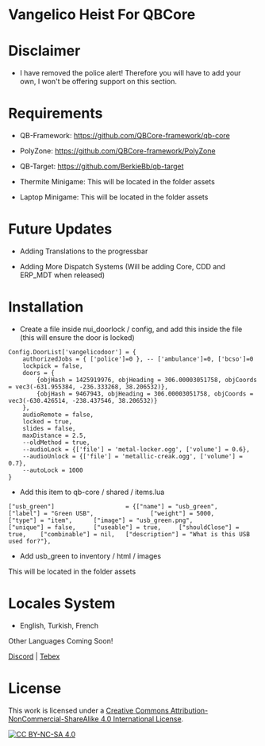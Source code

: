 # Vangelico Heist For QBCore

# Disclaimer

- I have removed the police alert! Therefore you will have to add your own, I won't be offering support on this section.

# Requirements
- QB-Framework: https://github.com/QBCore-framework/qb-core

- PolyZone: https://github.com/QBCore-framework/PolyZone

- QB-Target: https://github.com/BerkieBb/qb-target

- Thermite Minigame: This will be located in the folder assets

- Laptop Minigame: This will be located in the folder assets

# Future Updates

- Adding Translations to the progressbar

- Adding More Dispatch Systems (Will be adding Core, CDD and ERP_MDT when released)

# Installation

- Create a file inside nui_doorlock / config, and add this inside the file (this will ensure the door is locked)
```
Config.DoorList['vangelicodoor'] = {
	authorizedJobs = { ['police']=0 }, -- ['ambulance']=0, ['bcso']=0
	lockpick = false,
	doors = {
		{objHash = 1425919976, objHeading = 306.00003051758, objCoords = vec3(-631.955384, -236.333268, 38.206532)},
		{objHash = 9467943, objHeading = 306.00003051758, objCoords = vec3(-630.426514, -238.437546, 38.206532)}
    },
	audioRemote = false,
	locked = true,
	slides = false,
	maxDistance = 2.5,
    --oldMethod = true,
    --audioLock = {['file'] = 'metal-locker.ogg', ['volume'] = 0.6},
    --audioUnlock = {['file'] = 'metallic-creak.ogg', ['volume'] = 0.7},
    --autoLock = 1000
}
```

- Add this item to qb-core / shared / items.lua

```
["usb_green"] 		 	     	 = {["name"] = "usb_green", 					["label"] = "Green USB", 				["weight"] = 5000, 	    ["type"] = "item", 		["image"] = "usb_green.png", 			["unique"] = false, 	["useable"] = true, 	["shouldClose"] = true,	   ["combinable"] = nil,   ["description"] = "What is this USB used for?"},
```

- Add usb_green to inventory / html / images

This will be located in the folder assets

# Locales System

- English, Turkish, French

Other Languages Coming Soon!

[Discord](https://discord.gg/Z3mHA3eez9) | [Tebex](https://prime-scripts.tebex.io/)

# License

This work is licensed under a [Creative Commons Attribution-NonCommercial-ShareAlike 4.0
International License][cc-by-nc-sa].

[![CC BY-NC-SA 4.0][cc-by-nc-sa-image]][cc-by-nc-sa]

[cc-by-nc-sa]: http://creativecommons.org/licenses/by-nc-sa/4.0/
[cc-by-nc-sa-image]: https://licensebuttons.net/l/by-nc-sa/4.0/88x31.png
[cc-by-nc-sa-shield]: https://img.shields.io/badge/License-CC%20BY--NC--SA%204.0-lightgrey.svg
